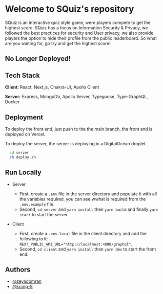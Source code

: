 # Welcome to SQuiz's repository

SQuiz is an interactive quiz style game, were players compete to get the highest score. SQuiz has a focus on Information Security & Privacy, we followed the best practices for security and User privacy, we also provide players the option to hide their profile from the public leaderboard.
So what are you waiting for, go try and get the highest score!

## No Longer Deployed!
  
## Tech Stack

**Client:** React, Next.js, Chakra-UI, Apollo Client

**Server:** Express, MongoDb, Apollo Server, Typegoose, Type-GraphQL, Docker

  
## Deployment

To deploy the front end, just push to the the main branch, the front end is deployed on Vercel.

To deploy the server, the server is deploying in a DigitalOcean droplet.

```bash
  cd server
  sh deploy.sh
```

## Run Locally

- Server
    - First, create a `.env` file in the server directory and populate it with all the variables required, you can see wwhat is required from the `.env.example` file.
    - Second, `cd server` and `yarn install` then `yarn build` and finally `yarn start` to start the server.

- Client
    - First, create a `.env.local` file in the client directory and add the following to it: `NEXT_PUBLIC_API_URL="http://localhost:4000/graphql"`.
    - Second, `cd client` and `yarn install` then `yarn dev` to start the front end.

## Authors

- [@zeyadomran](https://www.github.com/zeyadomran)
- [@krang-8](https://www.github.com/krang-8)

  
